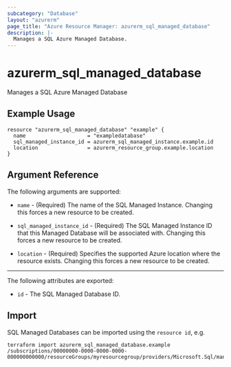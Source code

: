 ```yaml
---
subcategory: "Database"
layout: "azurerm"
page_title: "Azure Resource Manager: azurerm_sql_managed_database"
description: |-
  Manages a SQL Azure Managed Database.
---
```


# azurerm_sql_managed_database

Manages a SQL Azure Managed Database

## Example Usage

```hcl
resource "azurerm_sql_managed_database" "example" {
  name                    = "exampledatabase"
  sql_managed_instance_id = azurerm_sql_managed_instance.example.id
  location                = azurerm_resource_group.example.location
}
```

## Argument Reference

The following arguments are supported:

* `name` - (Required) The name of the SQL Managed Instance. Changing this forces a new resource to be created.

* `sql_managed_instance_id` - (Required) The SQL Managed Instance ID that this Managed Database will be associated with. Changing this forces a new resource to be created.

* `location` - (Required) Specifies the supported Azure location where the resource exists. Changing this forces a new resource to be created.

---

The following attributes are exported:

* `id` - The SQL Managed Database ID.

## Import

SQL Managed Databases can be imported using the `resource id`, e.g.

```shell
terraform import azurerm_sql_managed_database.example /subscriptions/00000000-0000-0000-0000-000000000000/resourceGroups/myresourcegroup/providers/Microsoft.Sql/managedInstances/myserver/databases/mydatabase
```